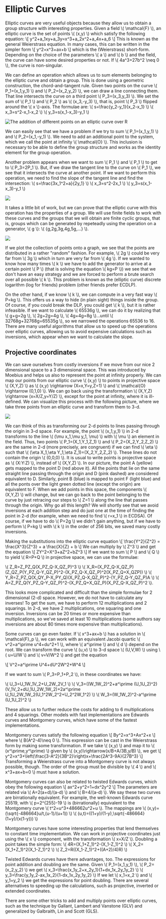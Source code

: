 # Elliptic Curves

Elliptic curves are very useful objects because they allow us to obtain a group structure with interesting properties. Given a field \\( \mathcal{F} \\), an elliptic curve is the set of points \\( (x,y) \\) which satisfy the following equation: \\[ y^2+a_1xy+a_3y=x^3+a_2x^2+a_4x+a_6 \\]  This is known as the general Weierstrass equation. In many cases, this can be written in the simpler form 
\\[ y^2=x^3+ax+b \\]
which is the (Weierstrass) short-form. Depending on the choice of the parameters \\( a \\) and \\( b \\) and the field, the curve can have some desired properties or not. If \\( 4a^3+27b^2 \neq 0 \\), the curve is non-singular.

We can define an operation which allows us to sum elements belonging to the elliptic curve and obtain a group. This is done using a geometric construction, the chord-and-tangent rule. Given two points on the curve \\( P_1=(x_1,y_1) \\) and \\( P_2=(x_2,y_2) \\), we can draw a line connecting them. That line intersects the curve on a third point \\( P_3=(x_3,y_3) \\). We set the sum of \\( P_1 \\) and \\( P_2 \\) as \\( (x_3,-y_3) \\), that is, point \\( P_3 \\) flipped around the \\( x \\)-axis. The formulae are:
\\( s=\frac{y_2-y_1}{x_2-x_1} \\)
\\( x_3=s^2-x_1-x_2 \\)
\\( y_3=s(x_1-x_3)-y_1 \\)

![The addition of different points on an elliptic curve over R](https://i.imgur.com/6QGoX43.jpg)


We can easily see that we have a problem if we try to sum \\( P_1=(x_1,y_1) \\) and \\( P_2=(x_1,-y_1) \\). We need to add an additional point to the system, which we call the point at infinity \\( \mathcal{O} \\). This inclusion is necessary to be able to define the group structure and works as the identity element for the group operation. 

Another problem appears when we want to sum \\( P_1 \\) and \\( P_1 \\) to get to \\( P_3=2P_1 \\). But, if we draw the tangent line to the curve on \\( P_1 \\), we see that it intersects the curve at another point. If we want to perform this operation, we need to find the slope of the tangent line and find the intersection:
\\( s=\frac{3x_1^2+a}{2y_1} \\)
\\( x_3=s^2-2x_1 \\)
\\( y_3=s(x_1-x_3)-y_1 \\)

![](https://i.imgur.com/HYyk6dP.jpg)

It takes a little bit of work, but we can prove that the elliptic curve with this operation has the properties of a group. We will use finite fields to work with these curves and the groups that we will obtain are finite cyclic groups, that is, groups which can be generated by repeteadly using the operation on a generator, \\( g \\): \\( \{g,2g,3g,4g,5g,...\} \\).

![](https://i.imgur.com/0lW4bw3.jpg)


If we plot the collection of points onto a graph, we see that the points are distributed in a rather "random" fashion. For example, \\( 2g \\) could be very far from \\( 3g \\) which in turn are very far from \\( 4g \\). If we wanted to know how many times \\( k \\) we have to add the generator to arrive at a certain point \\( P \\) (that is solving the equation \\( kg=P \\)) we see that we don't have an easy strategy and we are forced to perform a brute search over all possible \\( k \\). This problem is known as the (elliptic curve) discrete logarithm (log for friends) problem (other friends prefer ECDLP).

On the other hand, if we know \\( k \\), we can compute in a very fast way \\( P=kg \\). This offers us a way to hide (in plain sight) things inside the group. Of course, if you could break the DLP, you could get \\( k \\), but it is rather infeasible. If we want to calculate \\( 65536g \\), we can do it by realizing that \\( g+g=2g \\), \\( 2g+2g=4g \\), \\( 4g+4g=8g \\)...until \\( 32768g+32768g=65535g \\), so we narrowed the operations 65536 to 16. There are many useful algorithms that allow us to speed up the operations over elliptic curves, allowing us to avoid expensive calculations such as inversions, which appear when we want to calculate the slope. 

## Projective coordinates

We can save ourselves from costly inversions if we move from our nice 2 dimensional space to a 3 dimensional space. This was introduced by Moebius and helps us also to represent the point at infinity properly. We can map our points from our elliptic curve \\( (x,y) \\) to points in projective space \\( (X,Y,Z) \\)  as \\( (x,y) \rightarrow (X=x,Y=y,Z=1) \\) and \\( \mathcal{O} \rightarrow (0,1,0) \\). We can go back using the transformation \\( (X,Y,Z) \rightarrow (x=X/Z,y=Y/Z) \\), except for the point at infinity, where it is ill-defined. We can visualize this process with the following picture, where we take three points from an elliptic curve and transform them to 3-d.

![](https://i.imgur.com/zmlMAg9.jpg)


We can think of this as transforming our 2-d points to lines passing through the origin in 3-d space. For example, the point \\( (x_1,y_1) \\) in 2-d transforms to the line \\( (\mu x_1,\mu y_1, \mu) \\) with \\( \mu \\) an element in the field. Thus, two points \\( P_1=(X_1,Y_1,Z_1) \\) and \\( P_2=(X_2,Y_2,Z_2) \\) are the same in 2-d (more precisely, are congruent) if we can find \\( \eta \\) such that \\( (\eta X_1,\eta Y_1,\eta Z_1)=(X_2,Y_2,Z_2) \\). These lines do not contain the origin \\( (0,0,0) \\). It is usual to write points is projective space as \\( (X:Y:Z) \\), instead of \\( (X,Y,Z) \\). In our picture, the point A (yellow) gets mapped to the point D (red above it). All the points that lie on the same straight line passing through the origin and D (pink dashed) are considered equivalent to D. Similarly, point B (blue) is mapped to point F (light blue) and all the ponts over the light green dotted line (except the origin) are equivalent to F. When we add points in this space, the components \\( (X,Y,Z) \\) will change, but we can go back to the point belonging to the curve by just retracing our steps to \\( Z=1 \\) along the line that passes through the origin. Why go all this length? We will shortly see that we avoid inversions at each addition step and do just one at the time of finding the point in 2-d (for example, when we need to find \\( r=x_1 \\) in ECDSA). Of course, if we have to do \\( P=2g \\) we didn't gain anything, but if we have to perform \\( P=kg \\) with \\( k \\) in the order of 256 bits, we saved many costly inversions.

Making the substitutions into the elliptic curve equation
\\[ \frac{Y^2}{Z^2} = \frac{X^3}{Z^3} + a \frac{X}{Z} + b \\] 
We can multiply by \\( Z^3 \\) and get the equation
\\[ ZY^2=X^3+aZ^2+bZ^3 \\] 
If we want to sum \\( P \\) and \\( Q \\) to yield \\( R=P+Q \\) in projective space, we can use the formulae:

\\( Z_R=Z_PZ_Q(X_PZ_Q-X_QZ_P)^3 \\)
\\( X_R=(X_PZ_Q-X_QZ_P)(Z_QZ_P(Y_PZ_Q-Y_QZ_P)^2-(X_PZ_Q-X_QZ_P)^2(X_PZ_Q+X_QZP)) \\)
\\( Y_R=Z_PZ_Q(X_QY_P-X_PY_Q)(X_PZ_Q-X_QZ_P)^2-(Y_PZ_Q-Y_QZ_P)A \\)
\\( A=Z_PZ_Q(Y_PZ_Q-Y_QZ_P)^2-(X_PZ_Q+X_QZ_P)(X_PZ_Q-X_QZ_P)^2 \\).

This looks more complicated and difficult than the simple formulae for 2 dimensional (2-d) space. However, we do not have to calculate any inverses! To get the sum, we have to perform 12 multiplications and 2 squarings. In 2-d, we have 2 multiplications, one squaring and one inversion. Inversions can be 20 times or more expensive than multiplications, so we've saved at least 10 multiplications (some authors say inversions are about 80 times more expensive than multiplications).

Some curves can go even faster. If \\( x^3+ax+b \\) has a solution in \\( \mathcal{F}_p \\), we can work with an equivalent Jacobi quartic \\( v^2=a^\prime u^4+du^2+1 \\), where \\( a^\prime \\) and \\( d \\) depend on the root. We can transform the curve \\( (u,v) \\) to 3-d space \\( (U,V,W) \\) using \\( u=U/W \\) and \\( v=V/W^2 \\) and get the equation

\\[ V^2=a^\prime U^4+dU^2W^2+W^4 \\] 

If we want to sum \\( P_3=P_1+P_2 \\), in these coordinates we have:

\\( U_3=U_1W_1V_2+U_2W_2V_1 \\)
\\( V_3=((W_1W_2)^2+a^\prime (U_1U_2)^2)(V_1V_2+dU_1U_2W_1W_2)+2a^\prime U_1U_2W_1W_2(U_1^2W_2^2+U_2^2W_1^2) \\)
\\( W_3=(W_1W_2)^2-a^\prime (U_1U_2)^2 \\)

These allow us to further reduce the costs for adding to 6 multiplications and 4 squarings. Other models with fast implementations are Edwards curves and Montgomery curves, which have some of the fastest implementations.

Montgomery curves satisfy the following equation
\\[ By^2=x^3+Ax^2+x \\] 
where \\( B(A^2-4)\neq 0 \\). This expression can be cast in the Weierstrass form by making some transformation. If we take \\( (x,y) \\) and map it to \\( (x^\prime,y^\prime) \\) given by \\( (x,y)\rightarrow(x/B+A/3B,y/B) \\), we get
\\[ y^2=x^3+\left(\frac{3-A^2}{3B^2}\right)x+\frac{2A^3-9A}{27B^3} \\] 
Transforming a Weierstrass curve into a Montgomery curve is not always possible, though. The order of the group must be divisible by \\( 4 \\) and \\( x^3+ax+b=0 \\) must have a solution.

Montgomery curves can also be related to twisted Edwards curves, which obey the following equation
\\[ ax^2+y^2=1+dx^2y^2 \\] 
The parameters are related via \\( A=2(a+d)/(a-d) \\) and \\( B=4/(a-d) \\). We say these two curves are birrationally equivalent. For example, the well-known Edwards curve 25519, with \\( p=2^{255}-19 \\) is (birrationally) equivalent to the Montgomery curve \\( t^2=u^3+486662u^2+u \\). The mappings are
\\( (x,y)=(\sqrt{-486664}u/t,(u-1)/(u+1)) \\)
\\( (u,t)=((1+y)/(1-y),\sqrt{-486664}(1+y)/(x(1-y))) \\)

Montgomery curves have some interesting properties that lend themselves to constant time implementation. We can work in projective coordinates just using the \\( x \\) component, with the transformation \\( x=X/Z \\). Doubling a point takes the simple form:
\\( 4R=(X_1+Z_1)^2-(X_1-Z_1)^2 \\)
\\( X_2=(X_1+Z_1)^2(X_1-Z_1)^2 \\)
\\( Z_2=R((X_1-Z_1)^2+((A+2)/4)R) \\)

Twisted Edwards curves have there advantages, too. The expressions for point addition and doubling are the same. Given \\( P_1=(x_1,y_1) \\), \\( P_2=(x_2,y_2) \\) we get
\\( x_3=\frac{x_1y_2+x_2y_1}{1+dx_1x_2y_1y_2} \\)
\\( y_3=\frac{y_1y_2-ax_1x_2}{1-dx_1x_2y_1y_2} \\)
If we let \\( x_1=x_2 \\) and \\( y_1=y_2 \\) we get the expressions for point doubling. There are several alternatives to speeding up the calculations, such as projective, inverted or extended coordinates.

There are some other tricks to add and multiply points over elliptic curves, such as the technique by Gallant, Lambert and Vanstone (GLV) and generalized by Galbraith, Lin and Scott (GLS). 